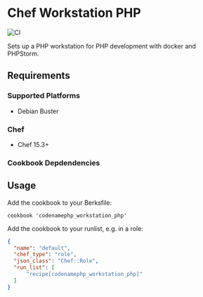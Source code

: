 # Chef Workstation PHP
![CI](https://github.com/codenamephp/chef.workstation.php/workflows/CI/badge.svg)

Sets up a PHP workstation for PHP development with docker and PHPStorm.

## Requirements

### Supported Platforms

- Debian Buster

### Chef

- Chef 15.3+

### Cookbook Depdendencies

## Usage

Add the cookbook to your Berksfile:

```
cookbook 'codenamephp_workstation_php'
```

Add the cookbook to your runlist, e.g. in a role:


```json
{
  "name": "default",
  "chef_type": "role",
  "json_class": "Chef::Role",
  "run_list": [
	  "recipe[codenamephp_workstation_php]"
  ]
}
```
